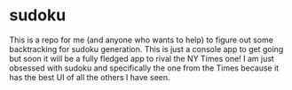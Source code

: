 # sudoku

This is a repo for me (and anyone who wants to help) to figure out some backtracking for sudoku generation.
This is just a console app to get going but soon it will be a fully fledged app to rival the NY Times one! I am just obsessed with sudoku and specifically
the one from the Times because it has the best UI of all the others I have seen.
